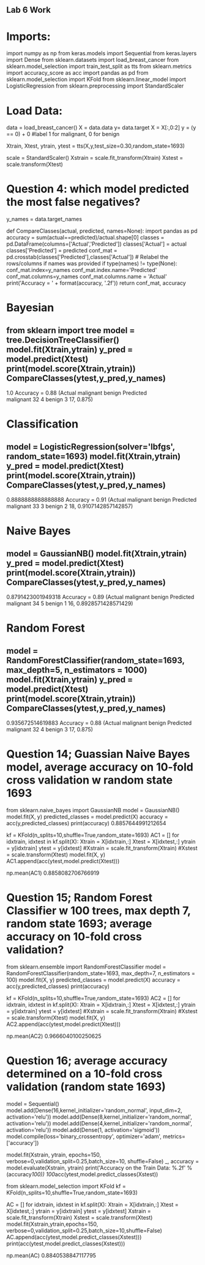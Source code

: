 ## Lab 6 Work

# Imports:
import numpy as np
from keras.models import Sequential 
from keras.layers import Dense
from sklearn.datasets import load_breast_cancer
from sklearn.model_selection import train_test_split as tts
from sklearn.metrics import accuracy_score as acc
import pandas as pd
from sklearn.model_selection import KFold
from sklearn.linear_model import LogisticRegression
from sklearn.preprocessing import StandardScaler

# Load Data:
data = load_breast_cancer()
X = data.data
y= data.target
X = X[:,0:2]
y = (y == 0) + 0 #label 1 for malignant, 0 for benign

Xtrain, Xtest, ytrain, ytest = tts(X,y,test_size=0.30,random_state=1693)

scale = StandardScaler()
Xstrain = scale.fit_transform(Xtrain)
Xstest  = scale.transform(Xtest)

# Question 4: which model predicted the most false negatives?
y_names = data.target_names

def CompareClasses(actual, predicted, names=None):
    import pandas as pd
    accuracy = sum(actual==predicted)/actual.shape[0]
    classes = pd.DataFrame(columns=['Actual','Predicted'])
    classes['Actual'] = actual
    classes['Predicted'] = predicted
    conf_mat = pd.crosstab(classes['Predicted'],classes['Actual'])
    # Relabel the rows/columns if names was provided
    if type(names) != type(None):
        conf_mat.index=y_names
        conf_mat.index.name='Predicted'
        conf_mat.columns=y_names
        conf_mat.columns.name = 'Actual'
    print('Accuracy = ' + format(accuracy, '.2f'))
    return conf_mat, accuracy
    
# Bayesian
from sklearn import tree
model = tree.DecisionTreeClassifier()
model.fit(Xtrain,ytrain)
y_pred = model.predict(Xtest)
print(model.score(Xtrain,ytrain))
CompareClasses(ytest,y_pred,y_names)
---------
1.0
Accuracy = 0.88
(Actual     malignant  benign
 Predicted                   
 malignant         32       4
 benign             3      17, 0.875)


# Classification
model = LogisticRegression(solver='lbfgs', random_state=1693)
model.fit(Xtrain,ytrain)
y_pred = model.predict(Xtest)
print(model.score(Xtrain,ytrain))
CompareClasses(ytest,y_pred,y_names)
---------
0.8888888888888888
Accuracy = 0.91
(Actual     malignant  benign
 Predicted                   
 malignant         33       3
 benign             2      18, 0.9107142857142857)
 
 
# Naive Bayes
model = GaussianNB()
model.fit(Xtrain,ytrain)
y_pred = model.predict(Xtest)
print(model.score(Xtrain,ytrain))
CompareClasses(ytest,y_pred,y_names)
---------
0.8791423001949318
Accuracy = 0.89
(Actual     malignant  benign
 Predicted                   
 malignant         34       5
 benign             1      16, 0.8928571428571429)
 
 
# Random Forest
model = RandomForestClassifier(random_state=1693, max_depth=5, n_estimators = 1000)
model.fit(Xtrain,ytrain)
y_pred = model.predict(Xtest)
print(model.score(Xtrain,ytrain))
CompareClasses(ytest,y_pred,y_names)
---------
0.935672514619883
Accuracy = 0.88
(Actual     malignant  benign
 Predicted                   
 malignant         32       4
 benign             3      17, 0.875)
 
 
# Question 14; Guassian Naive Bayes model, average accuracy on 10-fold cross validation w random state 1693
from sklearn.naive_bayes import GaussianNB
model = GaussianNB()
model.fit(X, y)
predicted_classes = model.predict(X)
accuracy = acc(y,predicted_classes)
print(accuracy)
0.8857644991212654

kf = KFold(n_splits=10,shuffle=True,random_state=1693)
AC1 = []
for idxtrain, idxtest in kf.split(X):
  Xtrain = X[idxtrain,:]
  Xtest  = X[idxtest,:]
  ytrain = y[idxtrain]
  ytest  = y[idxtest]
  #Xstrain = scale.fit_transform(Xtrain)
  #Xstest  = scale.transform(Xtest)
  model.fit(X, y)
  AC1.append(acc(ytest,model.predict(Xtest)))
  
 np.mean(AC1)
 0.8858082706766919


# Question 15; Random Forest Classifier w 100 trees, max depth 7, random state 1693; average accuracy on 10-fold cross validation?
from sklearn.ensemble import RandomForestClassifier
model = RandomForestClassifier(random_state=1693, max_depth=7, n_estimators = 100)
model.fit(X, y)
predicted_classes = model.predict(X)
accuracy = acc(y,predicted_classes)
print(accuracy)

kf = KFold(n_splits=10,shuffle=True,random_state=1693)
AC2 = []
for idxtrain, idxtest in kf.split(X):
  Xtrain = X[idxtrain,:]
  Xtest  = X[idxtest,:]
  ytrain = y[idxtrain]
  ytest  = y[idxtest]
  #Xstrain = scale.fit_transform(Xtrain)
  #Xstest  = scale.transform(Xtest)
  model.fit(X, y)
  AC2.append(acc(ytest,model.predict(Xtest)))
  
np.mean(AC2)
0.9666040100250625


# Question 16; average accuracy determined on a 10-fold cross validation (random state 1693)
model = Sequential()
model.add(Dense(16,kernel_initializer='random_normal', input_dim=2, activation='relu'))
model.add(Dense(8,kernel_initializer='random_normal', activation='relu'))
model.add(Dense(4,kernel_initializer='random_normal', activation='relu'))
model.add(Dense(1, activation='sigmoid'))
model.compile(loss='binary_crossentropy', optimizer='adam', metrics=['accuracy'])

model.fit(Xstrain, ytrain, epochs=150, verbose=0,validation_split=0.25,batch_size=10, shuffle=False)
_, accuracy = model.evaluate(Xstrain, ytrain)
print('Accuracy on the Train Data: %.2f' % (accuracy*100))
100*acc(ytest,model.predict_classes(Xstest))

from sklearn.model_selection import KFold
kf = KFold(n_splits=10,shuffle=True,random_state=1693)

AC = []
for idxtrain, idxtest in kf.split(X):
  Xtrain = X[idxtrain,:]
  Xtest  = X[idxtest,:]
  ytrain = y[idxtrain]
  ytest  = y[idxtest]
  Xstrain = scale.fit_transform(Xtrain)
  Xstest  = scale.transform(Xtest)
  model.fit(Xstrain,ytrain,epochs=150, verbose=0,validation_split=0.25,batch_size=10,shuffle=False)
  AC.append(acc(ytest,model.predict_classes(Xstest)))
  print(acc(ytest,model.predict_classes(Xstest)))
  
  np.mean(AC)
  0.8840538847117795
